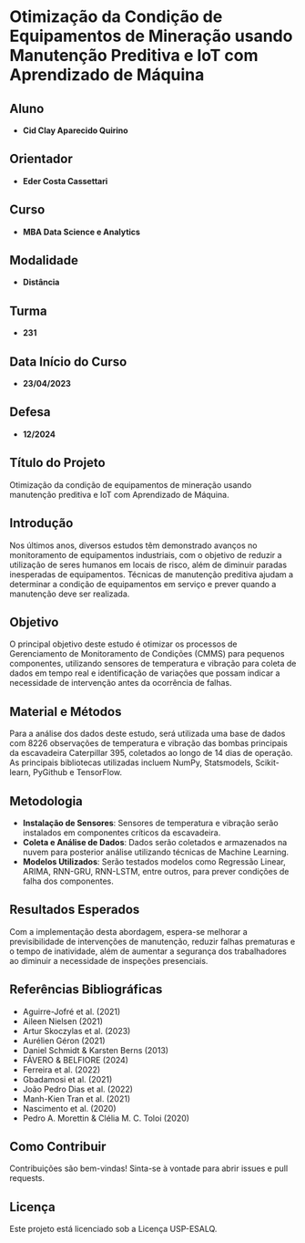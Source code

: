 # Otimização da Condição de Equipamentos de Mineração usando Manutenção Preditiva e IoT com Aprendizado de Máquina

## Aluno
- **Cid Clay Aparecido Quirino**

## Orientador
- **Eder Costa Cassettari**

## Curso
- **MBA Data Science e Analytics**

## Modalidade
- **Distância**

## Turma
- **231**

## Data Início do Curso
- **23/04/2023**

## Defesa
- **12/2024**

## Título do Projeto
Otimização da condição de equipamentos de mineração usando manutenção preditiva e IoT com Aprendizado de Máquina.

## Introdução
Nos últimos anos, diversos estudos têm demonstrado avanços no monitoramento de equipamentos industriais, com o objetivo de reduzir a utilização de seres humanos em locais de risco, além de diminuir paradas inesperadas de equipamentos. Técnicas de manutenção preditiva ajudam a determinar a condição de equipamentos em serviço e prever quando a manutenção deve ser realizada.

## Objetivo
O principal objetivo deste estudo é otimizar os processos de Gerenciamento de Monitoramento de Condições (CMMS) para pequenos componentes, utilizando sensores de temperatura e vibração para coleta de dados em tempo real e identificação de variações que possam indicar a necessidade de intervenção antes da ocorrência de falhas.

## Material e Métodos
Para a análise dos dados deste estudo, será utilizada uma base de dados com 8226 observações de temperatura e vibração das bombas principais da escavadeira Caterpillar 395, coletados ao longo de 14 dias de operação. As principais bibliotecas utilizadas incluem NumPy, Statsmodels, Scikit-learn, PyGithub e TensorFlow.

## Metodologia
- **Instalação de Sensores**: Sensores de temperatura e vibração serão instalados em componentes críticos da escavadeira.
- **Coleta e Análise de Dados**: Dados serão coletados e armazenados na nuvem para posterior análise utilizando técnicas de Machine Learning.
- **Modelos Utilizados**: Serão testados modelos como Regressão Linear, ARIMA, RNN-GRU, RNN-LSTM, entre outros, para prever condições de falha dos componentes.

## Resultados Esperados
Com a implementação desta abordagem, espera-se melhorar a previsibilidade de intervenções de manutenção, reduzir falhas prematuras e o tempo de inatividade, além de aumentar a segurança dos trabalhadores ao diminuir a necessidade de inspeções presenciais.


## Referências Bibliográficas
- Aguirre-Jofré et al. (2021)
- Aileen Nielsen (2021)
- Artur Skoczylas et al. (2023)
- Aurélien Géron (2021)
- Daniel Schmidt & Karsten Berns (2013)
- FÁVERO & BELFIORE (2024)
- Ferreira et al. (2022)
- Gbadamosi et al. (2021)
- João Pedro Dias et al. (2022)
- Manh-Kien Tran et al. (2021)
- Nascimento et al. (2020)
- Pedro A. Morettin & Clélia M. C. Toloi (2020)

## Como Contribuir
Contribuições são bem-vindas! Sinta-se à vontade para abrir issues e pull requests.

## Licença
Este projeto está licenciado sob a Licença USP-ESALQ.
